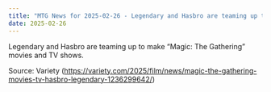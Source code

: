 ```yaml
---
title: "MTG News for 2025-02-26 - Legendary and Hasbro are teaming up to make “Magic..."
date: 2025-02-26
---
```


Legendary and Hasbro are teaming up to make “Magic: The Gathering” movies and TV shows.

Source: Variety (https://variety.com/2025/film/news/magic-the-gathering-movies-tv-hasbro-legendary-1236299642/)

